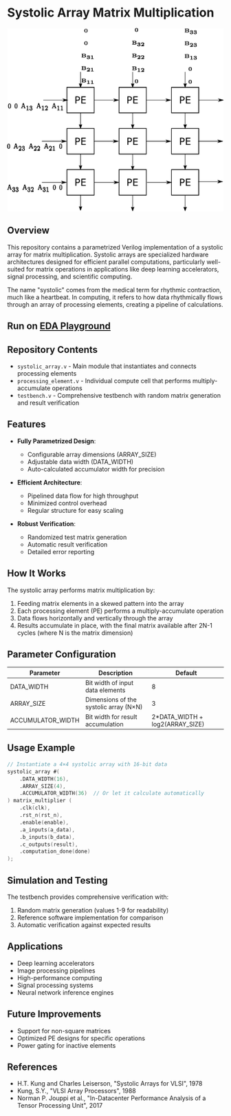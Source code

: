 # Systolic Array Matrix Multiplication

![Systolic Array Architecture](systolic_matrix_mult.png)

## Overview

This repository contains a parametrized Verilog implementation of a systolic array for matrix multiplication. Systolic arrays are specialized hardware architectures designed for efficient parallel computations, particularly well-suited for matrix operations in applications like deep learning accelerators, signal processing, and scientific computing.

The name "systolic" comes from the medical term for rhythmic contraction, much like a heartbeat. In computing, it refers to how data rhythmically flows through an array of processing elements, creating a pipeline of calculations.

## Run on [EDA Playground](https://www.edaplayground.com/x/rvDL)

## Repository Contents

- `systolic_array.v` - Main module that instantiates and connects processing elements
- `processing_element.v` - Individual compute cell that performs multiply-accumulate operations
- `testbench.v` - Comprehensive testbench with random matrix generation and result verification

## Features

- **Fully Parametrized Design**:
  - Configurable array dimensions (ARRAY_SIZE)
  - Adjustable data width (DATA_WIDTH)
  - Auto-calculated accumulator width for precision

- **Efficient Architecture**:
  - Pipelined data flow for high throughput
  - Minimized control overhead
  - Regular structure for easy scaling

- **Robust Verification**:
  - Randomized test matrix generation
  - Automatic result verification
  - Detailed error reporting

## How It Works

The systolic array performs matrix multiplication by:

1. Feeding matrix elements in a skewed pattern into the array
2. Each processing element (PE) performs a multiply-accumulate operation
3. Data flows horizontally and vertically through the array
4. Results accumulate in place, with the final matrix available after 2N-1 cycles (where N is the matrix dimension)

## Parameter Configuration

| Parameter | Description | Default |
|-----------|-------------|---------|
| DATA_WIDTH | Bit width of input data elements | 8 |
| ARRAY_SIZE | Dimensions of the systolic array (N×N) | 3 |
| ACCUMULATOR_WIDTH | Bit width for result accumulation | 2*DATA_WIDTH + log2(ARRAY_SIZE) |

## Usage Example

```verilog
// Instantiate a 4×4 systolic array with 16-bit data
systolic_array #(
    .DATA_WIDTH(16),
    .ARRAY_SIZE(4),
    .ACCUMULATOR_WIDTH(36)  // Or let it calculate automatically
) matrix_multiplier (
    .clk(clk),
    .rst_n(rst_n),
    .enable(enable),
    .a_inputs(a_data),
    .b_inputs(b_data),
    .c_outputs(result),
    .computation_done(done)
);
```

## Simulation and Testing

The testbench provides comprehensive verification with:

1. Random matrix generation (values 1-9 for readability)
2. Reference software implementation for comparison
3. Automatic verification against expected results


## Applications

- Deep learning accelerators
- Image processing pipelines
- High-performance computing
- Signal processing systems
- Neural network inference engines

## Future Improvements

- Support for non-square matrices
- Optimized PE designs for specific operations
- Power gating for inactive elements

## References

- H.T. Kung and Charles Leiserson, "Systolic Arrays for VLSI", 1978
- Kung, S.Y., "VLSI Array Processors", 1988
- Norman P. Jouppi et al., "In-Datacenter Performance Analysis of a Tensor Processing Unit", 2017
